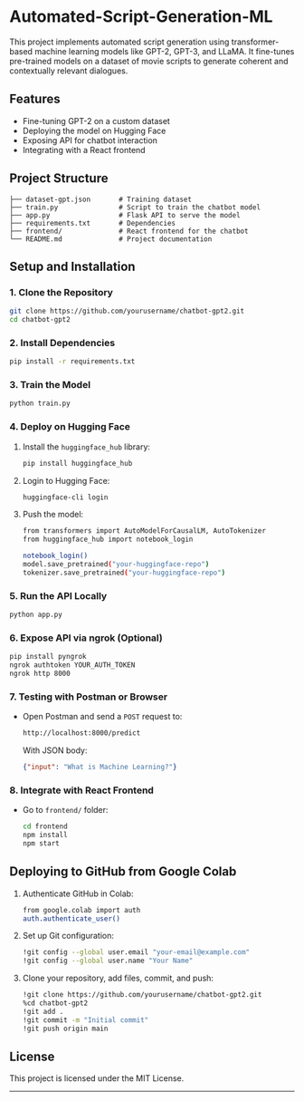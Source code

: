 # Automated-Script-Generation-ML
This project implements automated script generation using transformer-based machine learning models like GPT-2, GPT-3, and LLaMA. It fine-tunes pre-trained models on a dataset of movie scripts to generate coherent and contextually relevant dialogues.
## Features
- Fine-tuning GPT-2 on a custom dataset
- Deploying the model on Hugging Face
- Exposing API for chatbot interaction
- Integrating with a React frontend

## Project Structure
```
├── dataset-gpt.json       # Training dataset
├── train.py               # Script to train the chatbot model
├── app.py                 # Flask API to serve the model
├── requirements.txt       # Dependencies
├── frontend/              # React frontend for the chatbot
└── README.md              # Project documentation
```

## Setup and Installation

### 1. Clone the Repository
```sh
git clone https://github.com/yourusername/chatbot-gpt2.git
cd chatbot-gpt2
```

### 2. Install Dependencies
```sh
pip install -r requirements.txt
```

### 3. Train the Model
```sh
python train.py
```

### 4. Deploy on Hugging Face
1. Install the `huggingface_hub` library:
   ```sh
   pip install huggingface_hub
   ```
2. Login to Hugging Face:
   ```sh
   huggingface-cli login
   ```
3. Push the model:
   ```sh
   from transformers import AutoModelForCausalLM, AutoTokenizer
   from huggingface_hub import notebook_login

   notebook_login()
   model.save_pretrained("your-huggingface-repo")
   tokenizer.save_pretrained("your-huggingface-repo")
   ```

### 5. Run the API Locally
```sh
python app.py
```

### 6. Expose API via ngrok (Optional)
```sh
pip install pyngrok
ngrok authtoken YOUR_AUTH_TOKEN
ngrok http 8000
```

### 7. Testing with Postman or Browser
- Open Postman and send a `POST` request to:
  ```sh
  http://localhost:8000/predict
  ```
  With JSON body:
  ```json
  {"input": "What is Machine Learning?"}
  ```

### 8. Integrate with React Frontend
- Go to `frontend/` folder:
  ```sh
  cd frontend
  npm install
  npm start
  ```

## Deploying to GitHub from Google Colab
1. Authenticate GitHub in Colab:
   ```sh
   from google.colab import auth
   auth.authenticate_user()
   ```
2. Set up Git configuration:
   ```sh
   !git config --global user.email "your-email@example.com"
   !git config --global user.name "Your Name"
   ```
3. Clone your repository, add files, commit, and push:
   ```sh
   !git clone https://github.com/yourusername/chatbot-gpt2.git
   %cd chatbot-gpt2
   !git add .
   !git commit -m "Initial commit"
   !git push origin main
   ```

## License
This project is licensed under the MIT License.

---
